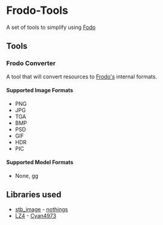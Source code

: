 # Frodo-Tools

A set of tools to simplify using [Fodo](https://github.com/JeppeSRC/Frodo)

## Tools

### Frodo Converter

A tool that will convert resources to [Frodo's](https://github.com/JeppeSRC/Frodo) internal formats.

#### Supported Image Formats

- PNG
- JPG
- TGA
- BMP
- PSD
- GIF
- HDR
- PIC

#### Supported Model Formats

- None, gg

## Libraries used

- [stb_image](https://github.com/nothings/stb) - [nothings](https://github.com/nothings)
- [LZ4](https://github.com/lz4/lz4) - [Cyan4973](https://github.com/Cyan4973)